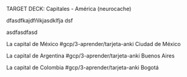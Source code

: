 TARGET DECK: Capitales - América (neurocache)

dfasdfkajdfñlkjasdklfja dsf

asdfasdfasd


La capital de México #gcp/3-aprender/tarjeta-anki 
Ciudad de México
<!--ID: 1620636640197-->

La capital de Argentina #gcp/3-aprender/tarjeta-anki
Buenos Aires
<!--ID: 1620636640205-->


La capital de Colombia #gcp/3-aprender/tarjeta-anki 
Bogotá
<!--ID: 1620636640212-->




